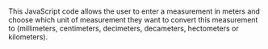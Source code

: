 #

This JavaScript code allows the user to enter a measurement in meters and choose which unit of measurement they want to convert this measurement to (millimeters, centimeters, decimeters, decameters, hectometers or kilometers).
